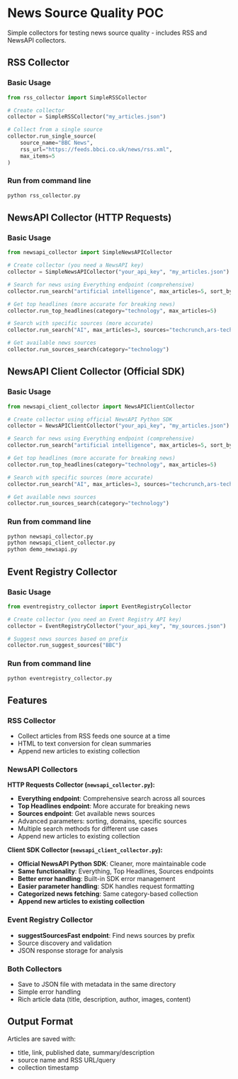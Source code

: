 # News Source Quality POC

Simple collectors for testing news source quality - includes RSS and NewsAPI collectors.

## RSS Collector

### Basic Usage

```python
from rss_collector import SimpleRSSCollector

# Create collector
collector = SimpleRSSCollector("my_articles.json")

# Collect from a single source
collector.run_single_source(
    source_name="BBC News",
    rss_url="https://feeds.bbci.co.uk/news/rss.xml",
    max_items=5
)
```

### Run from command line

```bash
python rss_collector.py
```

## NewsAPI Collector (HTTP Requests)

### Basic Usage

```python
from newsapi_collector import SimpleNewsAPICollector

# Create collector (you need a NewsAPI key)
collector = SimpleNewsAPICollector("your_api_key", "my_articles.json")

# Search for news using Everything endpoint (comprehensive)
collector.run_search("artificial intelligence", max_articles=5, sort_by="relevancy")

# Get top headlines (more accurate for breaking news)
collector.run_top_headlines(category="technology", max_articles=5)

# Search with specific sources (more accurate)
collector.run_search("AI", max_articles=3, sources="techcrunch,ars-technica")

# Get available news sources
collector.run_sources_search(category="technology")
```

## NewsAPI Client Collector (Official SDK)

### Basic Usage

```python
from newsapi_client_collector import NewsAPIClientCollector

# Create collector using official NewsAPI Python SDK
collector = NewsAPIClientCollector("your_api_key", "my_articles.json")

# Search for news using Everything endpoint (comprehensive)
collector.run_search("artificial intelligence", max_articles=5, sort_by="relevancy")

# Get top headlines (more accurate for breaking news)
collector.run_top_headlines(category="technology", max_articles=5)

# Search with specific sources (more accurate)
collector.run_search("AI", max_articles=3, sources="techcrunch,ars-technica")

# Get available news sources
collector.run_sources_search(category="technology")
```

### Run from command line

```bash
python newsapi_collector.py
python newsapi_client_collector.py
python demo_newsapi.py
```

## Event Registry Collector

### Basic Usage

```python
from eventregistry_collector import EventRegistryCollector

# Create collector (you need an Event Registry API key)
collector = EventRegistryCollector("your_api_key", "my_sources.json")

# Suggest news sources based on prefix
collector.run_suggest_sources("BBC")
```

### Run from command line

```bash
python eventregistry_collector.py
```

## Features

### RSS Collector

- Collect articles from RSS feeds one source at a time
- HTML to text conversion for clean summaries
- Append new articles to existing collection

### NewsAPI Collectors

**HTTP Requests Collector (`newsapi_collector.py`):**

- **Everything endpoint**: Comprehensive search across all sources
- **Top Headlines endpoint**: More accurate for breaking news
- **Sources endpoint**: Get available news sources
- Advanced parameters: sorting, domains, specific sources
- Multiple search methods for different use cases
- Append new articles to existing collection

**Client SDK Collector (`newsapi_client_collector.py`):**

- **Official NewsAPI Python SDK**: Cleaner, more maintainable code
- **Same functionality**: Everything, Top Headlines, Sources endpoints
- **Better error handling**: Built-in SDK error management
- **Easier parameter handling**: SDK handles request formatting
- **Categorized news fetching**: Same category-based collection
- **Append new articles to existing collection**

### Event Registry Collector

- **suggestSourcesFast endpoint**: Find news sources by prefix
- Source discovery and validation
- JSON response storage for analysis

### Both Collectors

- Save to JSON file with metadata in the same directory
- Simple error handling
- Rich article data (title, description, author, images, content)

## Output Format

Articles are saved with:

- title, link, published date, summary/description
- source name and RSS URL/query
- collection timestamp
